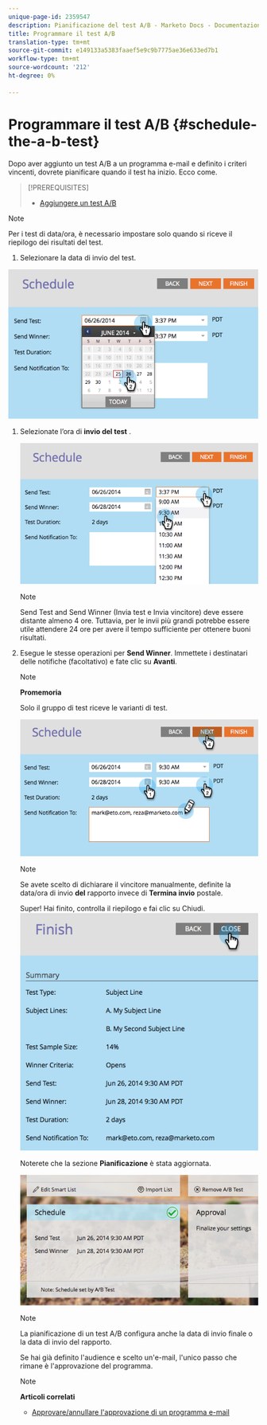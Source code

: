 ```yaml
---
unique-page-id: 2359547
description: Pianificazione del test A/B - Marketo Docs - Documentazione del prodotto
title: Programmare il test A/B
translation-type: tm+mt
source-git-commit: e149133a5383faaef5e9c9b7775ae36e633ed7b1
workflow-type: tm+mt
source-wordcount: '212'
ht-degree: 0%

---
```



# Programmare il test A/B {#schedule-the-a-b-test}

Dopo aver aggiunto un test A/B a un programma e-mail e definito i criteri vincenti, dovrete pianificare quando il test ha inizio. Ecco come.

>[!PREREQUISITES]
>
>* [Aggiungere un test A/B](add-an-a-b-test.md)

>



>[!NOTE]
>
>Per i test di data/ora, è necessario impostare solo quando si riceve il riepilogo dei risultati del test.

1. Selezionare la data di invio del test.

![](assets/image2014-9-12-15-3a59-3a54.png)

1. Selezionate l’ora di **invio del test** .

   ![](assets/image2014-9-12-16-3a0-3a2.png)

   >[!NOTE]
   >
   >Send Test and Send Winner (Invia test e Invia vincitore) deve essere distante almeno 4 ore. Tuttavia, per le invii più grandi potrebbe essere utile attendere 24 ore per avere il tempo sufficiente per ottenere buoni risultati.

1. Esegue le stesse operazioni per **Send Winner**. Immettete i destinatari delle notifiche (facoltativo) e fate clic su **Avanti**.

   >[!NOTE]
   >
   >**Promemoria**
   >
   >
   >Solo il gruppo di test riceve le varianti di test.

   ![](assets/image2014-9-12-16-3a0-3a12.png)

   >[!NOTE]
   >
   >Se avete scelto di dichiarare il vincitore manualmente, definite la data/ora di invio **del** rapporto invece di **Termina invio** postale.

   Super! Hai finito, controlla il riepilogo e fai clic su Chiudi.
   ![](assets/image2014-9-12-16-3a1-3a23.png)

   Noterete che la sezione **Pianificazione** è stata aggiornata.

   ![](assets/image2014-9-12-16-3a1-3a33.png)

   >[!NOTE]
   >
   >La pianificazione di un test A/B configura anche la data di invio finale o la data di invio del rapporto.

   Se hai già definito l&#39;audience e scelto un&#39;e-mail, l&#39;unico passo che rimane è l&#39;approvazione del programma.

   >[!NOTE]
   >
   >**Articoli correlati**
   >
   >    
   >    
   >    * [Approvare/annullare l&#39;approvazione di un programma e-mail](../../../../../product-docs/email-marketing/email-programs/email-program-actions/approve-unapprove-an-email-program.md)



